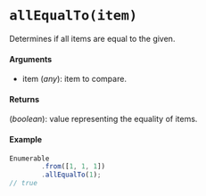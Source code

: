 # `allEqualTo(item)`

Determines if all items are equal to the given.

#### Arguments

- item (*any*): item to compare.

#### Returns

(*boolean*): value representing the equality of items.

#### Example

```js
Enumerable
        .from([1, 1, 1])
        .allEqualTo(1);
// true
```
